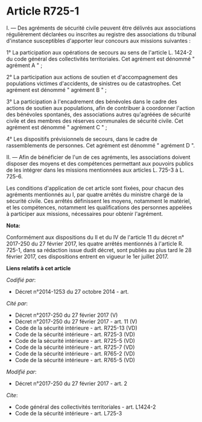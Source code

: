 # Article R725-1

I. ―  Des agréments de sécurité civile peuvent être délivrés aux associations régulièrement déclarées ou inscrites au
registre des associations du tribunal d'instance susceptibles d'apporter leur concours aux missions suivantes : 

1° La participation aux opérations de secours au sens de l'article L. 1424-2 du code général des collectivités territoriales.
Cet agrément est dénommé " agrément A " ; 

2° La participation aux actions de soutien et d'accompagnement des populations victimes d'accidents, de sinistres ou de
catastrophes. Cet agrément est dénommé " agrément B " ; 

3° La participation à l'encadrement des bénévoles dans le cadre des actions de soutien aux populations, afin de contribuer à
coordonner l'action des bénévoles spontanés, des associations autres qu'agréées de sécurité civile et des membres des
réserves communales de sécurité civile. Cet agrément est dénommé " agrément C " ; 

4° Les dispositifs prévisionnels de secours, dans le cadre de rassemblements de personnes. Cet agrément est dénommé "
agrément D ". 

II. ― Afin de bénéficier de l'un de ces agréments, les associations doivent disposer des moyens et des compétences permettant
aux pouvoirs publics de les intégrer dans les missions mentionnées aux articles L. 725-3 à L. 725-6. 

Les conditions d'application de cet article sont fixées, pour chacun des agréments mentionnés au I, par quatre arrêtés du
ministre chargé de la sécurité civile. Ces arrêtés définissent les moyens, notamment le matériel, et les compétences,
notamment les qualifications des personnes appelées à participer aux missions, nécessaires pour obtenir l'agrément.

**Nota:**

Conformément aux dispositions du II et du IV de l'article 11 du décret n° 2017-250 du 27 février 2017, les quatre arrêtés
mentionnés à l'article R. 725-1, dans sa rédaction issue dudit décret, sont publiés au plus tard le 28 février 2017, ces
dispositions entrent en vigueur le 1er juillet 2017.

**Liens relatifs à cet article**

_Codifié par_:

  - Décret n°2014-1253 du 27 octobre 2014 - art.

_Cité par_:

  - Décret n°2017-250 du 27 février 2017 (V)
  - Décret n°2017-250 du 27 février 2017 - art. 11 (V)
  - Code de la sécurité intérieure - art. R725-13 (VD)
  - Code de la sécurité intérieure - art. R725-3 (VD)
  - Code de la sécurité intérieure - art. R725-5 (VD)
  - Code de la sécurité intérieure - art. R725-7 (VD)
  - Code de la sécurité intérieure - art. R765-2 (VD)
  - Code de la sécurité intérieure - art. R765-5 (VD)

_Modifié par_:

  - Décret n°2017-250 du 27 février 2017 - art. 2

_Cite_:

  - Code général des collectivités territoriales - art. L1424-2
  - Code de la sécurité intérieure - art. L725-3
